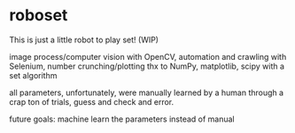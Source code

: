 # roboset
This is just a little robot to play set! (WIP)

image process/computer vision with OpenCV, automation and crawling with Selenium, 
number crunching/plotting thx to NumPy, matplotlib, scipy
with a set algorithm 

all parameters, unfortunately, were manually learned by a human through a crap ton of trials, guess and check and error.

future goals:
machine learn the parameters instead of manual
